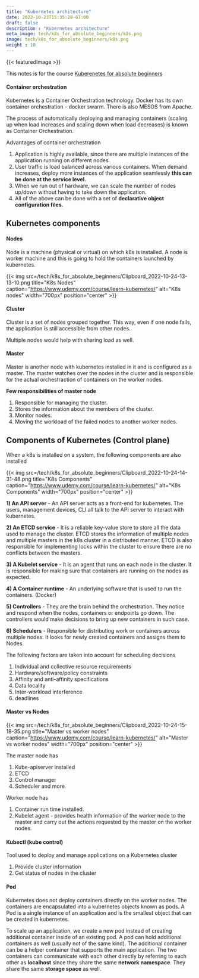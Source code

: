 ```yaml
---
title: "Kubernetes architecture"
date: 2022-10-23T15:35:28-07:00
draft: false
description : "Kubernetes architecture"
meta_image: tech/k8s_for_absolute_beginners/k8s.png
image: tech/k8s_for_absolute_beginners/k8s.png
weight : 10
---
```


{{< featuredImage >}}

This notes is for the course [Kuberenetes for absolute beginners](https://www.udemy.com/course/learn-kubernetes/)
#### Container orchestration

Kubernetes is a Container Orchestration technology. Docker has its own container orchestration - docker swarm. There is also MESOS from Apache.

The process of automatically deploying and managing containers (scaling up when load increases and scaling down when load decreases) is known as Container Orchestration. 

Advantages of container orchestration
1) Application is highly available, since there are multiple instances of the application running on different nodes.
2) User traffic is load balanced across various containers. When demand increases, deploy more instances of the application seamlessly **this can be done at the service level.** 
3) When we run out of hardware, we can scale the number of nodes up/down without having to take down the application.
4) All of the above can be done with a set of **declarative object configuration files.**

## Kubernetes components

#### Nodes

Node is a machine (physical or virtual) on which k8s is installed. A node is worker machine and this is going to hold the containers launched by kubernetes.

{{< img src=/tech/k8s_for_absolute_beginners/Clipboard_2022-10-24-13-13-10.png title="K8s Nodes" caption="https://www.udemy.com/course/learn-kubernetes/" alt="K8s nodes" width="700px" position="center" >}}
#### Cluster

Cluster is a set of nodes grouped together. This way, even if one node fails, the application is still accessible from other nodes. 

Multiple nodes would help with sharing load as well.
#### Master

Master is another node with kubernetes installed in it and is configured as a master. The master watches over the nodes in the cluster and is responsible for the actual orchestraction of containers on the worker nodes.

**Few responsibilities of master node**
1) Responsible for managing the cluster.
2) Stores the information about the members of the cluster.
3) Monitor nodes.
4) Moving the workload of the failed nodes to another worker nodes.

## Components of Kubernetes (Control plane)

When a k8s is installed on a system, the following components are also installed

{{< img src=/tech/k8s_for_absolute_beginners/Clipboard_2022-10-24-14-31-48.png title="K8s Components" caption="https://www.udemy.com/course/learn-kubernetes/" alt="K8s Components" width="700px" position="center" >}}

**1) An API server** - An API server acts as a front-end for kubernetes. The users, management devices, CLI all talk to the API server to interact with kubernetes.

**2) An ETCD service** - It is a reliable key-value store to store all the data used to manage the cluster. ETCD stores the information of multiple nodes and multiple masters in the k8s cluster in a distributed manner. ETCD is also responsible for implementing locks within the cluster to ensure there are no conflicts between the masters.

**3) A Kubelet service** - It is an agent that runs on each node in the cluster. It is responsible for making sure that containers are running on the nodes as expected.

**4) A Container runtime** - An underlying software that is used to run the containers. (Docker)

**5) Controllers**  - They are the brain behind the orchestration. They notice and respond when the nodes, containers or endpoints go down. The controllers would make decisions to bring up new containers in such case.

**6) Schedulers** - Responsible for distributing work or containers across multiple nodes. It looks for newly created containers and assigns them to Nodes.

The following factors are taken into account for scheduling decisions
1) Individual and collective resource requirements
2) Hardware/software/policy constraints
3) Affinity and anti-affinity specifications
4) Data locality
5) Inter-workload interference
6) deadlines

#### Master vs Nodes

{{< img src=/tech/k8s_for_absolute_beginners/Clipboard_2022-10-24-15-18-35.png title="Master vs worker nodes" caption="https://www.udemy.com/course/learn-kubernetes/" alt="Master vs worker nodes" width="700px" position="center" >}}

The master node has
1) Kube-apiserver installed
2) ETCD
3) Control manager
4) Scheduler and more.

Worker node has
1) Container run time installed. 
2) Kubelet agent - provides health information of the worker node to the master and carry out the actions requested by the master on the worker nodes.
#### Kubectl (kube control)
Tool used to deploy and manage applications on a Kubernetes cluster
1) Provide cluster information
2) Get status of nodes in the cluster
#### Pod
Kubernetes does not deploy containers directly on the worker nodes. The containers are encapsulated into a kubernetes objects known as pods. A Pod is a single instance of an application and is the smallest object that can be created in kubernetes.

To scale up an application, we create a new pod instead of creating additional container inside of an existing pod. A pod can hold additional containers as well (usually not of the same kind). The additional container can be a helper container that supports the main application. The two containers can communicate with each other directly by referring to each other as **localhost** since they share the same **network namespace**. They share the same **storage space** as well.